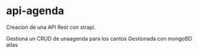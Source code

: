# api-agenda

Creacion de una API Rest con strapi.

Gestiona un CRUD de unaagenda para los cantos
Gestionada con mongoBD atlas
